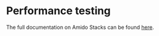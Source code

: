 # Performance testing

The full documentation on Amido Stacks can be found [here](https://amido.github.io/stacks/).

